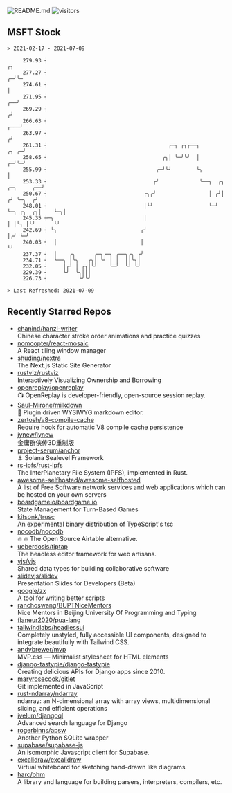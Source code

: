 ![README.md](https://github.com/Gerhut/Gerhut/workflows/README.md/badge.svg)
![visitors](https://visitors.vercel.app/Gerhut/Gerhut?token=8cf69d1f6813d272ef062726b6070c9be4ff72038cfe5a7ded7384a8da65d866)

## MSFT Stock

```
> 2021-02-17 - 2021-07-09

     279.93 ┤                                                                                                ╭╮  
     277.27 ┤                                                                                              ╭─╯╰─ 
     274.61 ┤                                                                                              │     
     271.95 ┤                                                                                           ╭──╯     
     269.29 ┤                                                                                          ╭╯        
     266.63 ┤                                                                                      ╭───╯         
     263.97 ┤                                                                                     ╭╯             
     261.31 ┤                                       ╭─╮ ╭╮╭──╮                               ╭╮ ╭─╯              
     258.65 ┤                                     ╭╮│ ╰─╯╰╯  │                             ╭─╯╰─╯                
     255.99 ┤                                   ╭─╯╰╯        ╰╮                            │                     
     253.33 ┤                                  ╭╯             ╰──╮  ╭╮          ╭─╮     ╭──╯                     
     250.67 ┤                               ╭╮╭╯                 │ ╭╯│         ╭╯ ╰─╮  ╭╯                        
     248.01 ┤                               │╰╯                  ╰─╯ ╰─╮ ╭╮  ╭╮│    ╰─╮│                         
     245.35 ┼─╮                             │                          │ │╰╮ │╰╯      ╰╯                         
     242.69 ┤ ╰╮                           ╭╯                          │╭╯ ╰─╯                                   
     240.03 ┤  │                           │                           ╰╯                                        
     237.37 ┤  │    ╭╮      ╭─╮╭─╮ ╭──╮╭╮ ╭╯                                                                     
     234.71 ┤  ╰──╮ │╰╮   ╭╮│ ╰╯ │ │  ││╰╮│                                                                      
     232.05 ┤     │╭╯ │ ╭╮│╰╯    ╰─╯  ╰╯ ╰╯                                                                      
     229.39 ┤     ╰╯  ╰╮│││                                                                                      
     226.73 ┤          ╰╯╰╯                                                                                      

> Last Refreshed: 2021-07-09
```

## Recently Starred Repos

- [chanind/hanzi-writer](https://github.com/chanind/hanzi-writer)  
  Chinese character stroke order animations and practice quizzes
- [nomcopter/react-mosaic](https://github.com/nomcopter/react-mosaic)  
  A React tiling window manager
- [shuding/nextra](https://github.com/shuding/nextra)  
  The Next.js Static Site Generator
- [rustviz/rustviz](https://github.com/rustviz/rustviz)  
  Interactively Visualizing Ownership and Borrowing
- [openreplay/openreplay](https://github.com/openreplay/openreplay)  
  :tv: OpenReplay is developer-friendly, open-source session replay.
- [Saul-Mirone/milkdown](https://github.com/Saul-Mirone/milkdown)  
  🍼 Plugin driven WYSIWYG  markdown editor.
- [zertosh/v8-compile-cache](https://github.com/zertosh/v8-compile-cache)  
  Require hook for automatic V8 compile cache persistence
- [jynew/jynew](https://github.com/jynew/jynew)  
  金庸群侠传3D重制版
- [project-serum/anchor](https://github.com/project-serum/anchor)  
  ⚓ Solana Sealevel Framework
- [rs-ipfs/rust-ipfs](https://github.com/rs-ipfs/rust-ipfs)  
  The InterPlanetary File System (IPFS), implemented in Rust.
- [awesome-selfhosted/awesome-selfhosted](https://github.com/awesome-selfhosted/awesome-selfhosted)  
  A list of Free Software network services and web applications which can be hosted on your own servers
- [boardgameio/boardgame.io](https://github.com/boardgameio/boardgame.io)  
  State Management for Turn-Based Games
- [kitsonk/trusc](https://github.com/kitsonk/trusc)  
  An experimental binary distribution of TypeScript's tsc
- [nocodb/nocodb](https://github.com/nocodb/nocodb)  
  🔥 🔥  The Open Source Airtable alternative. 
- [ueberdosis/tiptap](https://github.com/ueberdosis/tiptap)  
  The headless editor framework for web artisans.
- [yjs/yjs](https://github.com/yjs/yjs)  
  Shared data types for building collaborative software
- [slidevjs/slidev](https://github.com/slidevjs/slidev)  
  Presentation Slides for Developers (Beta)
- [google/zx](https://github.com/google/zx)  
  A tool for writing better scripts
- [ranchoswang/BUPTNiceMentors](https://github.com/ranchoswang/BUPTNiceMentors)  
  Nice Mentors in Beijing University Of Programming and Typing 
- [flaneur2020/pua-lang](https://github.com/flaneur2020/pua-lang)  
- [tailwindlabs/headlessui](https://github.com/tailwindlabs/headlessui)  
  Completely unstyled, fully accessible UI components, designed to integrate beautifully with Tailwind CSS.
- [andybrewer/mvp](https://github.com/andybrewer/mvp)  
  MVP.css — Minimalist stylesheet for HTML elements
- [django-tastypie/django-tastypie](https://github.com/django-tastypie/django-tastypie)  
  Creating delicious APIs for Django apps since 2010.
- [maryrosecook/gitlet](https://github.com/maryrosecook/gitlet)  
  Git implemented in JavaScript
- [rust-ndarray/ndarray](https://github.com/rust-ndarray/ndarray)  
  ndarray: an N-dimensional array with array views, multidimensional slicing, and efficient operations
- [ivelum/djangoql](https://github.com/ivelum/djangoql)  
  Advanced search language for Django
- [rogerbinns/apsw](https://github.com/rogerbinns/apsw)  
  Another Python SQLite wrapper
- [supabase/supabase-js](https://github.com/supabase/supabase-js)  
  An isomorphic Javascript client for Supabase.
- [excalidraw/excalidraw](https://github.com/excalidraw/excalidraw)  
  Virtual whiteboard for sketching hand-drawn like diagrams
- [harc/ohm](https://github.com/harc/ohm)  
  A library and language for building parsers, interpreters, compilers, etc.
